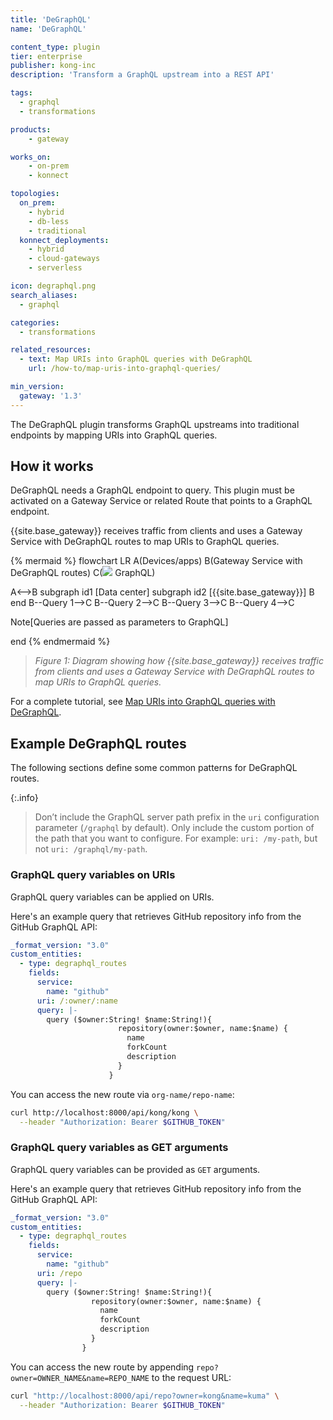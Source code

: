 ```yaml
---
title: 'DeGraphQL'
name: 'DeGraphQL'

content_type: plugin
tier: enterprise
publisher: kong-inc
description: 'Transform a GraphQL upstream into a REST API'

tags:
  - graphql
  - transformations

products:
    - gateway

works_on:
    - on-prem
    - konnect

topologies:
  on_prem:
    - hybrid
    - db-less
    - traditional
  konnect_deployments:
    - hybrid
    - cloud-gateways
    - serverless

icon: degraphql.png
search_aliases:
  - graphql

categories:
  - transformations

related_resources:
  - text: Map URIs into GraphQL queries with DeGraphQL
    url: /how-to/map-uris-into-graphql-queries/

min_version:
  gateway: '1.3'
---
```


The DeGraphQL plugin transforms GraphQL upstreams into traditional endpoints by mapping URIs into GraphQL queries.

## How it works

DeGraphQL needs a GraphQL endpoint to query. 
This plugin must be activated on a Gateway Service or related Route that points to a GraphQL endpoint.

{{site.base_gateway}} receives traffic from clients and uses a Gateway Service with DeGraphQL routes to map URIs to GraphQL queries.

<!-- vale off -->
{% mermaid %}
flowchart LR
A(Devices/apps)
B(Gateway Service with 
DeGraphQL routes)
C(<img src="/assets/icons/graphql.svg" style="max-height:20px"/> GraphQL)

A<-->B
subgraph id1 [Data center]
subgraph id2 [{{site.base_gateway}}]
B
end
B--Query 1-->C
B--Query 2-->C
B--Query 3-->C
B--Query 4-->C

Note[Queries are passed as 
parameters to GraphQL]



end
{% endmermaid %}
<!-- vale on -->
> _Figure 1: Diagram showing how {{site.base_gateway}} receives traffic from clients and uses a Gateway Service 
with DeGraphQL routes to map URIs to GraphQL queries._

For a complete tutorial, see [Map URIs into GraphQL queries with DeGraphQL](/how-to/map-uris-into-graphql-queries/).

## Example DeGraphQL routes

The following sections define some common patterns for DeGraphQL routes.

{:.info}
> Don’t include the GraphQL server path prefix in the `uri` configuration parameter (`/graphql` by default). 
Only include the custom portion of the path that you want to configure. For example: `uri: /my-path`, but not `uri: /graphql/my-path`.

### GraphQL query variables on URIs

GraphQL query variables can be applied on URIs.

Here's an example query that retrieves GitHub repository info from the GitHub GraphQL API:

```yaml
_format_version: "3.0"
custom_entities:
  - type: degraphql_routes
    fields:
      service:
        name: "github"
      uri: /:owner/:name
      query: |-
        query ($owner:String! $name:String!){
                        repository(owner:$owner, name:$name) {
                          name
                          forkCount
                          description
                        }
                      }
```
You can access the new route via `org-name/repo-name`:

```sh
curl http://localhost:8000/api/kong/kong \
  --header "Authorization: Bearer $GITHUB_TOKEN"
```


### GraphQL query variables as GET arguments

GraphQL query variables can be provided as `GET` arguments.

Here's an example query that retrieves GitHub repository info from the GitHub GraphQL API:

```yaml
_format_version: "3.0"
custom_entities:
  - type: degraphql_routes
    fields:
      service:
        name: "github"
      uri: /repo
      query: |-
        query ($owner:String! $name:String!){
                  repository(owner:$owner, name:$name) {
                    name
                    forkCount
                    description
                  }
                }
```

You can access the new route by appending `repo?owner=OWNER_NAME&name=REPO_NAME` to the request URL:

```sh
curl "http://localhost:8000/api/repo?owner=kong&name=kuma" \
  --header "Authorization: Bearer $GITHUB_TOKEN"
```

